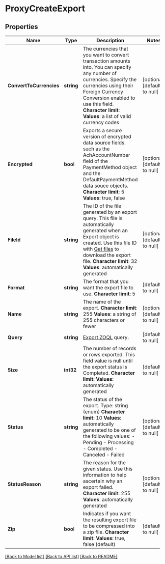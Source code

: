 # ProxyCreateExport

## Properties
Name | Type | Description | Notes
------------ | ------------- | ------------- | -------------
**ConvertToCurrencies** | **string** |  The currencies that you want to convert transaction amounts into. You can specify any number of currencies. Specify the currencies using their Foreign Currency Conversion enabled to use this field. **Character limit**: **Values**: a list of valid currency codes  | [optional] [default to null]
**Encrypted** | **bool** |  Exports a secure version of encrypted data source fields. such as the AchAccountNumber field of the PaymentMethod object and the DefaultPaymentMethod data souce objects. **Character limit**: 5 **Values:** true, false  | [optional] [default to null]
**FileId** | **string** |  The ID of the file generated by an export query. This file is automatically generated when an Export object is created. Use this file ID with [Get files](https://www.zuora.com/developer/api-reference/#operation/GET_Files) to download the export file. **Character limit**: 32 **Values**: automatically generated  | [optional] [default to null]
**Format** | **string** |  The format that you want the export file to use. **Character limit**: 5  | [default to null]
**Name** | **string** |  The name of the export. **Character limit**: 255 **Values**: a string of 255 characters or fewer  | [optional] [default to null]
**Query** | **string** | [Export ZOQL](https://knowledgecenter.zuora.com/DC_Developers/M_Export_ZOQL) query. | [default to null]
**Size** | **int32** |  The number of records or rows exported. This field value is null until the export status is Completed. **Character limit**: **Values**: automatically generated  | [default to null]
**Status** | **string** |  The status of the export. Type: string (enum) **Character limit**: 10 **Values**: automatically generated to be one of the following values:  - Pending - Processing - Completed - Canceled - Failed  | [optional] [default to null]
**StatusReason** | **string** |  The reason for the given status. Use this information to help ascertain why an export failed. **Character limi**t: 255 **Values**: automatically generated  | [optional] [default to null]
**Zip** | **bool** |  Indicates if you want the resulting export file to be compressed into a zip file. **Character limit**: **Values**: true, false (default)  | [default to null]

[[Back to Model list]](../README.md#documentation-for-models) [[Back to API list]](../README.md#documentation-for-api-endpoints) [[Back to README]](../README.md)


